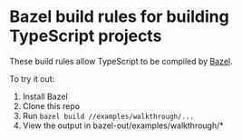 Bazel build rules for building TypeScript projects
==

These build rules allow TypeScript to be compiled by [Bazel](http://bazel.io).

To try it out:

 1. Install Bazel
 1. Clone this repo
 1. Run `bazel build //examples/walkthrough/...`
 1. View the output in bazel-out/examples/walkthrough/*
